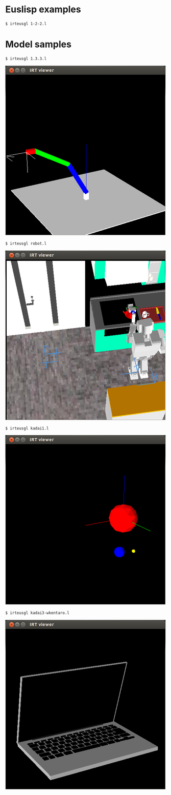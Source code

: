 Euslisp examples
===

```bash
$ irteusgl 1-2-2.l
```

Model samples
===
```bash
$ irteusgl 1.3.3.l
```
![1.3.3.l](assets/1.3.3.png)

```bash
$ irteusgl robot.l
```
![robot.l](assets/robot.png)

```bash
$ irteusgl kadai1.l
```
![kadai1.l](assets/kadai1.png)

```bash
$ irteusgl kadai3-wkentaro.l
```
![kadai3-wkentaro.l](assets/kadai3-wkentaro.png)
